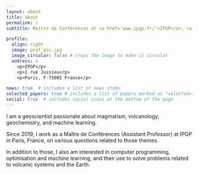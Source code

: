 ```yaml
---
layout: about
title: about
permalink: /
subtitle: Maître de Conférences at <a href='www.ipgp.fr/'>IPGP</a>, <a href='https://u-paris.fr/en/'>Université Paris Cité</a>

profile:
  align: right
  image: prof_pic.jpg
  image_circular: false # crops the image to make it circular
  address: >
    <p>IPGP</p>
    <p>1 rue Jussieu</p>
    <p>Paris, F-75005 France</p>

news: true  # includes a list of news items
selected_papers: true # includes a list of papers marked as "selected={true}"
social: true  # includes social icons at the bottom of the page
---
```


I am a geoscientist passionate about magmatism, volcanology, geochemistry, and machine learning. 


Since 2019, I work as a Maître de Conférences (Assistant Professor) at IPGP in Paris, France, on various questions related to those themes. 



In addition to those, I also am interested in computer programming, optimisation and machine learning, and their use to solve problems related to volcanic systems and the Earth.
